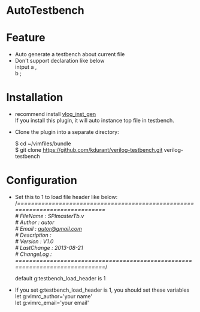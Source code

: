 # AutoTestbench  
  
# Feature  

* Auto generate a testbench about current file  
* Don't support declaration like below  
    intput      a ,  
    b ;  

# Installation  

* recommend install [vlog_inst_gen](https://github.com/vim-scripts/vlog_inst_gen)  
    If you install this plugin, it will auto instance top file in testbench.

  
* Clone the plugin into a separate directory:  
  
    $ cd ~/vimfiles/bundle    
    $ git clone https://github.com/kdurant/verilog-testbench.git  verilog-testbench    

# Configuration  
  
* Set this to 1 to load file header like below:  
    /*=============================================================================  
    \# FileName    : SPImasterTb.v  
    \# Author      : autor  
    \# Email       : autor@gmail.com  
    \# Description :    
    \# Version     : V1.0  
    \# LastChange  : 2013-08-21  
    \# ChangeLog   :  
    \=============================================================================*/  
  
    default g:testbench_load_header is 1  
* If you set g:testbench_load_header is 1, you should set these variables  
    let g:vimrc_author='your name'    
    let g:vimrc_email='your email'    
